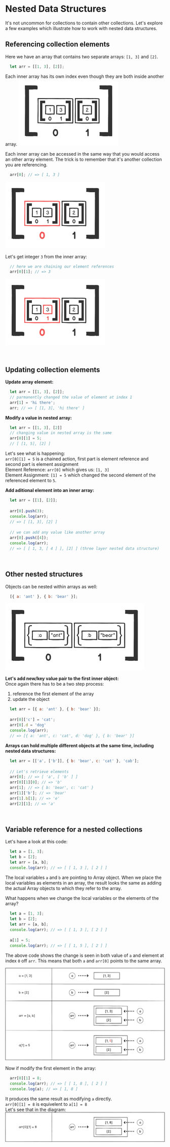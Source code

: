 # Nested Data Structures

It's not uncommon for collections to contain other collections. Let's explore a few examples which illustrate how to work with nested data structures.

## **Referencing collection elements**
Here we have an array that contains two separate arrays: `[1, 3]` and `[2]`.
```javascript
  let arr = [[1, 3], [2]];
```
Each inner array has its own index even though they are both inside another array.
![nested array diagram](nested-array-diagram.png)

Each inner array can be accessed in the same way that you would access an other array element. The trick is to remember that it's another collection you are referencing.
```javascript
  arr[0]; // => [ 1, 3 ]
```
![nested inner array diagram](nested-inner-array-diagram.png)

Let's get integer `3` from the inner array:
```javascript
  // here we are chaining our element references
  arr[0][1]; // => 3
```
![nested inner array element diagram](nested-inner-array-element-diagram.png)

&nbsp;

## **Updating collection elements**

**Update array element:**
```javascript
  let arr = [[1, 3], [2]];
  // parmanently changed the value of element at index 1
  arr[1] = 'hi there';
  arr; // => [ [1, 3], 'hi there' ]
```

**Modify a value in nested array:**
```javascript
  let arr = [[1, 3], [2]]
  // changing value in nested array is the same
  arr[0][1] = 5;
  // [ [1, 5], [2] ]
```
Let's see what is happening:  
`arr[0][1] = 5` is a chained action, first part is element reference and second part is element assignment  
Element Reference: `arr[0]` which gives us: `[1, 3]`  
Element Assignment: `[1] = 5` which changed the second element of the referenced element to `5`.

**Add aditional element into an inner array:**
```javascript
  let arr = [[1], [2]];

  arr[0].push(3);
  console.log(arr);
  // => [ [1, 3], [2] ]

  // we can add any value like another array
  arr[0].push([4]);
  console.log(arr);
  // => [ [ 1, 3, [ 4 ] ], [2] ] (three layer nested data structure)
```

&nbsp;

## **Other nested structures**

Objects can be nested within arrays as well:

```javascript
  [{ a: 'ant' }, { b: 'bear' }];
```
![array of objects](array-of-hashes.png)

**Let's add new/key value pair to the first inner object:**  
Once again there has to be a two step process:  
1. reference the first element of the array
2. update the object

```javascript
  let arr = [{ a: 'ant' }, { b: 'bear' }];

  arr[0]['c'] = 'cat';
  arr[0].d = 'dog'
  console.log(arr);
  // => [{ a: 'ant', c: 'cat', d: 'dog' }, { b: 'bear' }]
```

**Arrays can hold multiple different objects at the same time, including nested data structures:**
```javascript
  let arr = [['a', ['b']], { b: 'bear', c: 'cat' }, 'cab'];

  // Let's retrieve elements
  arr[0]; // => [ 'a', [ 'b' ] ]
  arr[0][1][0]; // => 'b'
  arr[1]; // => { b: 'bear', c: 'cat' }
  arr[1]['b']; // => 'bear'
  arr[1].b[1]; // => 'e'
  arr[2][1]; // => 'a'
```

&nbsp;

## **Variable reference for a nested collections**
Let's have a look at this code:
```javascript
  let a = [1, 3];
  let b = [2];
  let arr = [a, b];
  console.log(arr); // => [ [ 1, 3 ], [ 2 ] ]
```
The local variables `a` and `b` are pointing to Array object. When we place the local variables as elements in an array, the result looks the same as adding the actual Array objects to which they refer to the array.

What happens when we change the local variables or the elements of the array?
```javascript
  let a = [1, 3];
  let b = [2];
  let arr = [a, b];
  console.log(arr); // => [ [ 1, 3 ], [ 2 ] ]

  a[1] = 5;
  console.log(arr); // => [ [ 1, 5 ], [ 2 ] ]
```
The above code shows the change is seen in both value of `a` and element at index `0` off `arr`. This means that both `a` and `arr[0]` points to the same array.

![variable as pointer](variables-as-pointers-1.png)

Now if modify the first element in the array:
```javascript
  arr[0][1] = 8;
  console.log(arr); // => [ [ 1, 8 ], [ 2 ] ]
  console.log(a); // => [ 1, 8 ]
```
It produces the same result as modifying `a` directly.  
`arr[0][1] = 8` is equivelent to `a[1] = 8`  
Let's see that in the diagram:
![variable-as-pointers-2](variables-as-pointers-2.png)